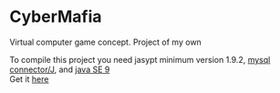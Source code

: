 # CyberMafia
Virtual computer game concept. Project of my own

To compile this project you need jasypt minimum version 1.9.2, <a href="https://dev.mysql.com/downloads/connector/j/">mysql connector/J</a>, and <a href="http://www.oracle.com/technetwork/java/javase/downloads/index.html">java SE 9</a><br>
Get it <a href="http://central.maven.org/maven2/org/jasypt/jasypt/1.9.2/jasypt-1.9.2.jar">here</a> 
